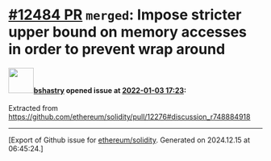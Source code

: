 # [\#12484 PR](https://github.com/ethereum/solidity/pull/12484) `merged`: Impose stricter upper bound on memory accesses in order to prevent wrap around

#### <img src="https://avatars.githubusercontent.com/u/2388185?v=4" width="50">[bshastry](https://github.com/bshastry) opened issue at [2022-01-03 17:23](https://github.com/ethereum/solidity/pull/12484):

Extracted from https://github.com/ethereum/solidity/pull/12276#discussion_r748884918




-------------------------------------------------------------------------------



[Export of Github issue for [ethereum/solidity](https://github.com/ethereum/solidity). Generated on 2024.12.15 at 06:45:24.]
